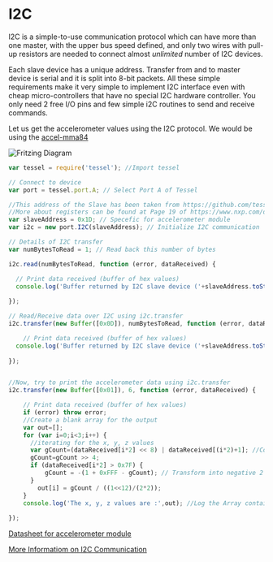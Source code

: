 # I2C

I2C is a simple-to-use communication protocol which can have more than one master, with the upper bus speed defined, and only two wires with pull-up resistors are needed to connect almost _unlimited_ number of I2C devices.

Each slave device has a unique address. Transfer from and to master device is serial and it is split into 8-bit packets. All these simple requirements make it very simple to implement I2C interface even with cheap micro-controllers that have no special I2C hardware controller. You only need 2 free I/O pins and few simple i2C routines to send and receive commands.

Let us get the accelerometer values using the I2C protocol. We would be using the [accel-mma84](https://www.seeedstudio.com/Tessel-Accelerometer-Module-p-2223.html)

![Fritzing Diagram](http://i.imgur.com/zK4U4S3.png)

```js
var tessel = require('tessel'); //Import tessel

// Connect to device
var port = tessel.port.A; // Select Port A of Tessel

//This address of the Slave has been taken from https://github.com/tessel/accel-mma84/blob/master/index.js#L15
//More about registers can be found at Page 19 of https://www.nxp.com/docs/en/data-sheet/MMA8452Q.pdf
var slaveAddress = 0x1D; // Specefic for accelerometer module
var i2c = new port.I2C(slaveAddress); // Initialize I2C communication

// Details of I2C transfer
var numBytesToRead = 1; // Read back this number of bytes

i2c.read(numBytesToRead, function (error, dataReceived) {

  // Print data received (buffer of hex values)
  console.log('Buffer returned by I2C slave device ('+slaveAddress.toString(16)+'):', dataReceived);
  
});

// Read/Receive data over I2C using i2c.transfer
i2c.transfer(new Buffer([0x0D]), numBytesToRead, function (error, dataReceived) {

    // Print data received (buffer of hex values)
  console.log('Buffer returned by I2C slave device ('+slaveAddress.toString(16)+'):', dataReceived);
  
});


//Now, try to print the accelerometer data using i2c.transfer
i2c.transfer(new Buffer([0x01]), 6, function (error, dataReceived) {

    // Print data received (buffer of hex values)
    if (error) throw error;
    //Create a blank array for the output
    var out=[];
    for (var i=0;i<3;i++) {
      //iterating for the x, y, z values
      var gCount=(dataReceived[i*2] << 8) | dataReceived[(i*2)+1]; //Converting the 8 bit data into a 12 bit
      gCount=gCount >> 4;
      if (dataReceived[i*2] > 0x7F) {
          gCount = -(1 + 0xFFF - gCount); // Transform into negative 2's complement
      }
        out[i] = gCount / ((1<<12)/(2*2));
    }
    console.log('The x, y, z values are :',out); //Log the Array containing the x,y,z values
    
});
```

[Datasheet for accelerometer module](http://www.nxp.com/docs/en/data-sheet/MMA8452Q.pdf)

[More Informatiom on I2C Communication](https://learn.sparkfun.com/tutorials/i2c)
